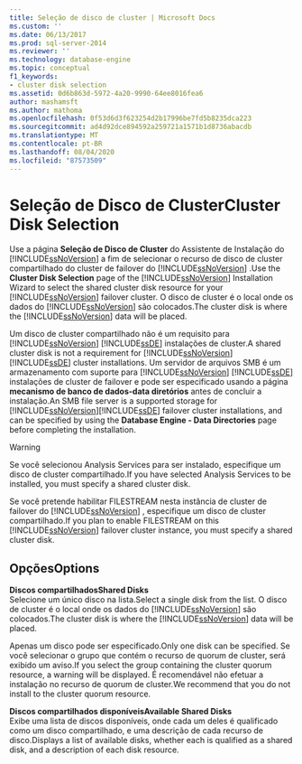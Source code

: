 ```yaml
---
title: Seleção de disco de cluster | Microsoft Docs
ms.custom: ''
ms.date: 06/13/2017
ms.prod: sql-server-2014
ms.reviewer: ''
ms.technology: database-engine
ms.topic: conceptual
f1_keywords:
- cluster disk selection
ms.assetid: 0d6b863d-5972-4a20-9990-64ee8016fea6
author: mashamsft
ms.author: mathoma
ms.openlocfilehash: 0f53d6d3f623254d2b17996be7fd5b8235dca223
ms.sourcegitcommit: ad4d92dce894592a259721a1571b1d8736abacdb
ms.translationtype: MT
ms.contentlocale: pt-BR
ms.lasthandoff: 08/04/2020
ms.locfileid: "87573509"
---
```

# <a name="cluster-disk-selection"></a><span data-ttu-id="70369-102">Seleção de Disco de Cluster</span><span class="sxs-lookup"><span data-stu-id="70369-102">Cluster Disk Selection</span></span>
  <span data-ttu-id="70369-103">Use a página **Seleção de Disco de Cluster** do Assistente de Instalação do [!INCLUDE[ssNoVersion](../../includes/ssnoversion-md.md)] a fim de selecionar o recurso de disco de cluster compartilhado do cluster de failover do [!INCLUDE[ssNoVersion](../../includes/ssnoversion-md.md)] .</span><span class="sxs-lookup"><span data-stu-id="70369-103">Use the **Cluster Disk Selection** page of the [!INCLUDE[ssNoVersion](../../includes/ssnoversion-md.md)] Installation Wizard to select the shared cluster disk resource for your [!INCLUDE[ssNoVersion](../../includes/ssnoversion-md.md)] failover cluster.</span></span> <span data-ttu-id="70369-104">O disco de cluster é o local onde os dados do [!INCLUDE[ssNoVersion](../../includes/ssnoversion-md.md)] são colocados.</span><span class="sxs-lookup"><span data-stu-id="70369-104">The cluster disk is where the [!INCLUDE[ssNoVersion](../../includes/ssnoversion-md.md)] data will be placed.</span></span>  
  
 <span data-ttu-id="70369-105">Um disco de cluster compartilhado não é um requisito para [!INCLUDE[ssNoVersion](../../includes/ssnoversion-md.md)] [!INCLUDE[ssDE](../../includes/ssde-md.md)] instalações de cluster.</span><span class="sxs-lookup"><span data-stu-id="70369-105">A shared cluster disk is not a requirement for [!INCLUDE[ssNoVersion](../../includes/ssnoversion-md.md)][!INCLUDE[ssDE](../../includes/ssde-md.md)] cluster installations.</span></span> <span data-ttu-id="70369-106">Um servidor de arquivos SMB é um armazenamento com suporte para [!INCLUDE[ssNoVersion](../../includes/ssnoversion-md.md)] [!INCLUDE[ssDE](../../includes/ssde-md.md)] instalações de cluster de failover e pode ser especificado usando a página **mecanismo de banco de dados-data diretórios** antes de concluir a instalação.</span><span class="sxs-lookup"><span data-stu-id="70369-106">An SMB file server is a supported storage for [!INCLUDE[ssNoVersion](../../includes/ssnoversion-md.md)][!INCLUDE[ssDE](../../includes/ssde-md.md)] failover cluster installations, and can be specified by using the **Database Engine - Data Directories** page before completing the installation.</span></span>  
  
> [!WARNING]  
>  <span data-ttu-id="70369-107">Se você selecionou Analysis Services para ser instalado, especifique um disco de cluster compartilhado.</span><span class="sxs-lookup"><span data-stu-id="70369-107">If you have selected Analysis Services to be installed, you must specify a shared cluster disk.</span></span>  
>   
>  <span data-ttu-id="70369-108">Se você pretende habilitar FILESTREAM nesta instância de cluster de failover do [!INCLUDE[ssNoVersion](../../includes/ssnoversion-md.md)] , especifique um disco de cluster compartilhado.</span><span class="sxs-lookup"><span data-stu-id="70369-108">If you plan to enable FILESTREAM on this [!INCLUDE[ssNoVersion](../../includes/ssnoversion-md.md)] failover cluster instance, you must specify a shared cluster disk.</span></span>  
  
## <a name="options"></a><span data-ttu-id="70369-109">Opções</span><span class="sxs-lookup"><span data-stu-id="70369-109">Options</span></span>  
 <span data-ttu-id="70369-110">**Discos compartilhados**</span><span class="sxs-lookup"><span data-stu-id="70369-110">**Shared Disks**</span></span>  
 <span data-ttu-id="70369-111">Selecione um único disco na lista.</span><span class="sxs-lookup"><span data-stu-id="70369-111">Select a single disk from the list.</span></span> <span data-ttu-id="70369-112">O disco de cluster é o local onde os dados do [!INCLUDE[ssNoVersion](../../includes/ssnoversion-md.md)] são colocados.</span><span class="sxs-lookup"><span data-stu-id="70369-112">The cluster disk is where the [!INCLUDE[ssNoVersion](../../includes/ssnoversion-md.md)] data will be placed.</span></span>  
  
 <span data-ttu-id="70369-113">Apenas um disco pode ser especificado.</span><span class="sxs-lookup"><span data-stu-id="70369-113">Only one disk can be specified.</span></span> <span data-ttu-id="70369-114">Se você selecionar o grupo que contém o recurso de quorum de cluster, será exibido um aviso.</span><span class="sxs-lookup"><span data-stu-id="70369-114">If you select the group containing the cluster quorum resource, a warning will be displayed.</span></span> <span data-ttu-id="70369-115">É recomendável não efetuar a instalação no recurso de quorum de cluster.</span><span class="sxs-lookup"><span data-stu-id="70369-115">We recommend that you do not install to the cluster quorum resource.</span></span>  
  
 <span data-ttu-id="70369-116">**Discos compartilhados disponíveis**</span><span class="sxs-lookup"><span data-stu-id="70369-116">**Available Shared Disks**</span></span>  
 <span data-ttu-id="70369-117">Exibe uma lista de discos disponíveis, onde cada um deles é qualificado como um disco compartilhado, e uma descrição de cada recurso de disco.</span><span class="sxs-lookup"><span data-stu-id="70369-117">Displays a list of available disks, whether each is qualified as a shared disk, and a description of each disk resource.</span></span>  
  
  
